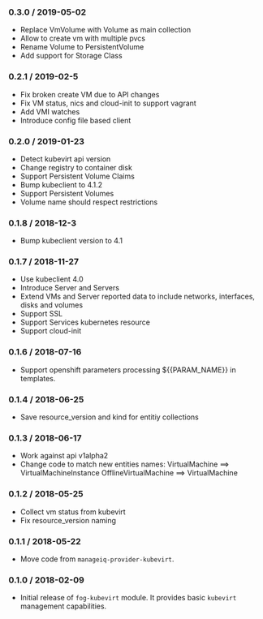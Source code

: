 ### 0.3.0 / 2019-05-02

* Replace VmVolume with Volume as main collection
* Allow to create vm with multiple pvcs
* Rename Volume to PersistentVolume
* Add support for Storage Class

### 0.2.1 / 2019-02-5

* Fix broken create VM due to API changes
* Fix VM status, nics and cloud-init to support vagrant
* Add VMI watches
* Introduce config file based client

### 0.2.0 / 2019-01-23

* Detect kubevirt api version
* Change registry to container disk
* Support Persistent Volume Claims
* Bump kubeclient to 4.1.2
* Support Persistent Volumes
* Volume name should respect restrictions

### 0.1.8 / 2018-12-3

* Bump kubeclient version to 4.1

### 0.1.7 / 2018-11-27

* Use kubeclient 4.0
* Introduce Server and Servers
* Extend VMs and Server reported data to include networks, interfaces,
  disks and volumes
* Support SSL
* Support Services kubernetes resource
* Support cloud-init

### 0.1.6 / 2018-07-16

* Support openshift parameters processing ${{PARAM_NAME}} in templates.

### 0.1.4 / 2018-06-25

* Save resource_version and kind for entitiy collections

### 0.1.3 / 2018-06-17

* Work against api v1alpha2
* Change code to match new entities names:
  VirtualMachine ==> VirtualMachineInstance
  OfflineVirtualMachine ==> VirtualMachine

### 0.1.2 / 2018-05-25

* Collect vm status from kubevirt
* Fix resource_version naming

### 0.1.1 / 2018-05-22

* Move code from `manageiq-provider-kubevirt`.

### 0.1.0 / 2018-02-09

* Initial release of `fog-kubevirt` module. It provides basic `kubevirt`
  management capabilities.
